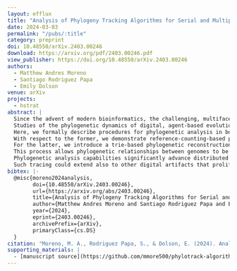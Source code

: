 ```yaml
---
layout: efflux
title: "Analysis of Phylogeny Tracking Algorithms for Serial and Multiprocess Applications"
date: 2024-03-03
permalink: "/pubs/:title"
category: preprint
doi: 10.48550/arXiv.2403.00246
download: https://arxiv.org/pdf/2403.00246.pdf
view_publisher: https://doi.org/10.48550/arXiv.2403.00246
authors:
  - Matthew Andres Moreno
  - Santiago Rodriguez Papa
  - Emily Dolson
venue: arXiv
projects:
  - hstrat
abstract: |
  Since the advent of modern bioinformatics, the challenging, multifaceted problem of reconstructing phylogenetic history from biological sequences has hatched perennial statistical and algorithmic innovation.
  Studies of the phylogenetic dynamics of digital, agent-based evolutionary models motivate a peculiar converse question: how to best engineer tracking to facilitate fast, accurate, and memory-efficient lineage reconstructions?
  Here, we formally describe procedures for phylogenetic analysis in both serial and distributed computing scenarios.
  With respect to the former, we demonstrate reference-counting-based pruning of extinct lineages.
  For the latter, we introduce a trie-based phylogenetic reconstruction approach for "hereditary stratigraphy" genome annotations.
  This process allows phylogenetic relationships between genomes to be inferred by comparing their similarities, akin to reconstruction of natural history from biological DNA sequences.
  Phylogenetic analysis capabilities significantly advance distributed agent-based simulations as a tool for evolutionary research, and also benefit application-oriented evolutionary computing.
  Such tracing could extend also to other digital artifacts that proliferate through replication, like digital media and computer viruses.
bibtex: |-
  @misc{moreno2024analysis,
        doi={10.48550/arXiv.2403.00246},
        url={https://arxiv.org/abs/2403.00246},
        title={Analysis of Phylogeny Tracking Algorithms for Serial and Multiprocess Applications},
        author={Matthew Andres Moreno and Santiago Rodriguez Papa and Emily Dolson},
        year={2024},
        eprint={2403.00246},
        archivePrefix={arXiv},
        primaryClass={cs.DS}
  }
citation: "Moreno, M. A., Rodriguez Papa, S., & Dolson, E. (2024). Analysis of Phylogeny Tracking Algorithms for Serial and Multiprocess Applications. arXiv preprint arXiv:2403.00246."
supporting_materials: |
  - [manuscript source](https://github.com/mmore500/phylotrack-algorithm-analysis) [via GitHub <i class="icon-github-1"></i>](https://github.com/)
---
```

